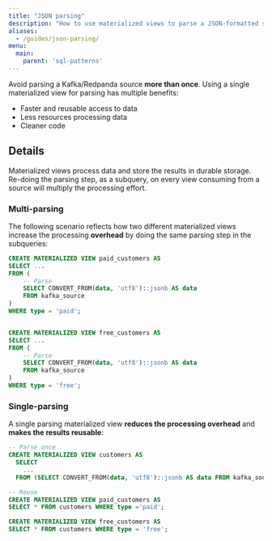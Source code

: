 ```yaml
---
title: "JSON parsing"
description: "How to use materialized views to parse a JSON-formatted source once, making it reusable across clusters and saving resources."
aliases:
  - /guides/json-parsing/
menu:
  main:
    parent: 'sql-patterns'
---
```


<!-- Use a single materialized view to parse a Kafka/Redpanda source **only once** and save resources. -->
Avoid parsing a Kafka/Redpanda source **more than once**. Using a single materialized view for parsing has multiple benefits:
* Faster and reusable access to data
* Less resources processing data
* Cleaner code

## Details

Materialized views process data and store the results in durable storage. Re-doing the parsing step, as a subquery, on every view consuming from a source will multiply the processing effort.

### Multi-parsing

The following scenario reflects how two different materialized views increase the processing **overhead** by doing the same parsing step in the subqueries:

```sql
CREATE MATERIALIZED VIEW paid_customers AS
SELECT ...
FROM (
    -- Parse
    SELECT CONVERT_FROM(data, 'utf8')::jsonb AS data
    FROM kafka_source
)
WHERE type = 'paid';


CREATE MATERIALIZED VIEW free_customers AS
SELECT ...
FROM (
    -- Parse
    SELECT CONVERT_FROM(data, 'utf8')::jsonb AS data
    FROM kafka_source
)
WHERE type = 'free';
```

### Single-parsing

A single parsing materialized view **reduces the processing overhead** and **makes the results reusable**:

```sql
-- Parse once
CREATE MATERIALIZED VIEW customers AS
  SELECT
    ...
  FROM (SELECT CONVERT_FROM(data, 'utf8')::jsonb AS data FROM kafka_source);

-- Reuse
CREATE MATERIALIZED VIEW paid_customers AS
SELECT * FROM customers WHERE type ='paid';

CREATE MATERIALIZED VIEW free_customers AS
SELECT * FROM customers WHERE type = 'free';
```
